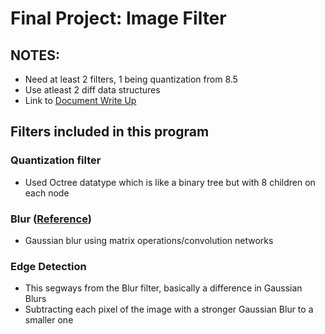# Final Project: Image Filter

## NOTES: 
- Need at least 2 filters, 1 being quantization from 8.5
- Use atleast 2 diff data structures
- Link to [Document Write Up](https://docs.google.com/document/d/1xmg7aW_V8OHhjQn58fD7O6v7eXRVngq4QvYjzSR_DBo/edit?usp=sharing)

## Filters included in this program

### Quantization filter
- Used Octree datatype which is like a binary tree but with 8 children on each node

### Blur ([Reference](https://medium.com/@rohit-krishna/coding-gaussian-blur-operation-from-scratch-in-python-f5a9af0a0c0f))
- Gaussian blur using matrix operations/convolution networks

### Edge Detection
- This segways from the Blur filter, basically a difference in Gaussian Blurs
- Subtracting each pixel of the image with a stronger Gaussian Blur to a smaller one